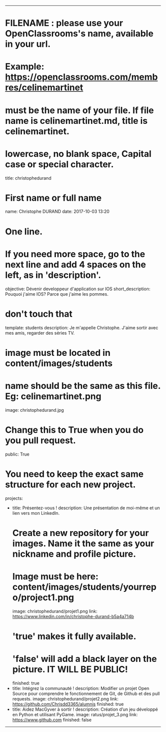 ---

# FILENAME : please use your OpenClassrooms's name, available in your url.
# Example: https://openclassrooms.com/membres/celinemartinet
# must be the name of your file. If file name is celinemartinet.md, title is celinemartinet.
# lowercase, no blank space, Capital case or special character.
title: christophedurand

# First name or full name
name: Christophe DURAND
date: 2017-10-03 13:20

# One line.
# If you need more space, go to the next line and add 4 spaces on the left, as in 'description'.
objective: Dévenir developpeur d'application sur IOS
short_description: Pouquoi j'aime IOS? Parce que j'aime les pommes.

# don't touch that
template: students
description:
    Je m'appelle Christophe. J'aime sortir avec mes amis, regarder des séries TV.
    
# image must be located in content/images/students
# name should be the same as this file. Eg: celinemartinet.png
image: christophedurand.jpg

# Change this to True when you do you pull request.
public: True

# You need to keep the exact same structure for each new project.
projects:
  - title: Présentez-vous !
    description: Une présentation de moi-même et un lien vers mon LinkedIn.
    # Create a new repository for your images. Name it the same as your nickname and profile picture.
    # Image must be here: content/images/students/yourrepo/project1.png
    image: christophedurand/projet1.png
    link: https://www.linkedin.com/in/christophe-durand-b5a4a714b    
    # 'true' makes it fully available.
    # 'false' will add a black layer on the picture. IT WILL BE PUBLIC!
    finished: true
  - title: Intégrez la communauté !
    description: Modifier un projet Open Source pour comprendre le fonctionnement de Git, de Github et des pull requests. 
    image: christophedurand/projet2.png
    link: https://github.com/Chrisdd3365/alumnis
    finished: true
  - title: Aidez MacGyver à sortir !
    description: Création d’un jeu développé en Python et utilisant PyGame.
    image: ratus/projet_3.png
    link: https://www.github.com
    finished: false
---